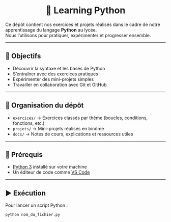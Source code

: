 <div align="center">
    <h1>🐍 Learning Python</h1>
</div>

Ce dépôt contient nos exercices et projets réalisés dans le cadre de notre apprentissage du langage **Python** au lycée.  
Nous l’utilisons pour pratiquer, expérimenter et progresser ensemble.  

---

## 📌 Objectifs
- Découvrir la syntaxe et les bases de Python  
- S’entraîner avec des exercices pratiques  
- Expérimenter des mini-projets simples  
- Travailler en collaboration avec Git et GitHub  

---

## 📂 Organisation du dépôt
- `exercices/` → Exercices classés par thème (boucles, conditions, fonctions, etc.)  
- `projets/` → Mini-projets réalisés en binôme  
- `docs/` → Notes de cours, explications et ressources utiles  

---

## 🚀 Prérequis
- [Python 3](https://www.python.org/downloads/) installé sur votre machine  
- Un éditeur de code comme [VS Code](https://code.visualstudio.com/)
---

## ▶️ Exécution
Pour lancer un script Python :  

```bash
python nom_du_fichier.py
